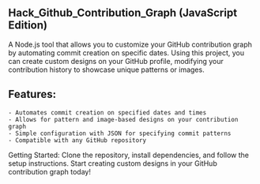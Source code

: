 ## Hack_Github_Contribution_Graph (JavaScript Edition)

A Node.js tool that allows you to customize your GitHub contribution graph by automating commit creation on specific dates.
Using this project, you can create custom designs on your GitHub profile, modifying your contribution history to showcase unique patterns or images.

## Features:
    - Automates commit creation on specified dates and times
    - Allows for pattern and image-based designs on your contribution graph
    - Simple configuration with JSON for specifying commit patterns
    - Compatible with any GitHub repository
Getting Started: Clone the repository, install dependencies, and follow the setup instructions.
Start creating custom designs in your GitHub contribution graph today!
